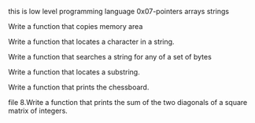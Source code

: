 this is low level programming  language 0x07-pointers arrays strings

Write a function that copies memory area

Write a function that locates a character in a string.

Write a function that searches a string for any of a set of bytes

Write a function that locates a substring.

Write a function that prints the chessboard.

file 8.Write a function that prints the sum of the two diagonals of a square matrix of integers.
